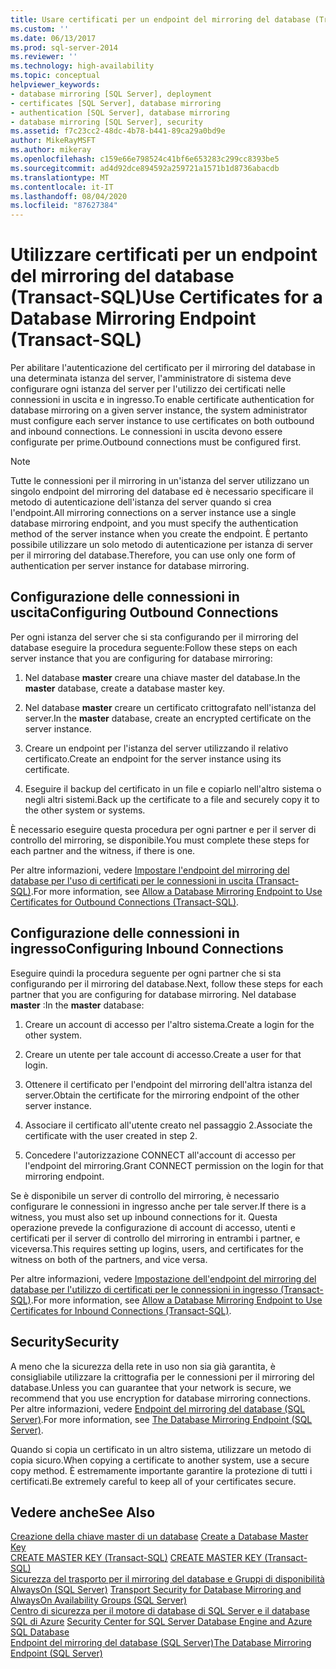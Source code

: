 ```yaml
---
title: Usare certificati per un endpoint del mirroring del database (Transact-SQL) | Microsoft Docs
ms.custom: ''
ms.date: 06/13/2017
ms.prod: sql-server-2014
ms.reviewer: ''
ms.technology: high-availability
ms.topic: conceptual
helpviewer_keywords:
- database mirroring [SQL Server], deployment
- certificates [SQL Server], database mirroring
- authentication [SQL Server], database mirroring
- database mirroring [SQL Server], security
ms.assetid: f7c23cc2-48dc-4b78-b441-89ca29a0bd9e
author: MikeRayMSFT
ms.author: mikeray
ms.openlocfilehash: c159e66e798524c41bf6e653283c299cc8393be5
ms.sourcegitcommit: ad4d92dce894592a259721a1571b1d8736abacdb
ms.translationtype: MT
ms.contentlocale: it-IT
ms.lasthandoff: 08/04/2020
ms.locfileid: "87627384"
---
```

# <a name="use-certificates-for-a-database-mirroring-endpoint-transact-sql"></a><span data-ttu-id="493f4-102">Utilizzare certificati per un endpoint del mirroring del database (Transact-SQL)</span><span class="sxs-lookup"><span data-stu-id="493f4-102">Use Certificates for a Database Mirroring Endpoint (Transact-SQL)</span></span>
  <span data-ttu-id="493f4-103">Per abilitare l'autenticazione del certificato per il mirroring del database in una determinata istanza del server, l'amministratore di sistema deve configurare ogni istanza del server per l'utilizzo dei certificati nelle connessioni in uscita e in ingresso.</span><span class="sxs-lookup"><span data-stu-id="493f4-103">To enable certificate authentication for database mirroring on a given server instance, the system administrator must configure each server instance to use certificates on both outbound and inbound connections.</span></span> <span data-ttu-id="493f4-104">Le connessioni in uscita devono essere configurate per prime.</span><span class="sxs-lookup"><span data-stu-id="493f4-104">Outbound connections must be configured first.</span></span>  
  
> [!NOTE]  
>  <span data-ttu-id="493f4-105">Tutte le connessioni per il mirroring in un'istanza del server utilizzano un singolo endpoint del mirroring del database ed è necessario specificare il metodo di autenticazione dell'istanza del server quando si crea l'endpoint.</span><span class="sxs-lookup"><span data-stu-id="493f4-105">All mirroring connections on a server instance use a single database mirroring endpoint, and you must specify the authentication method of the server instance when you create the endpoint.</span></span> <span data-ttu-id="493f4-106">È pertanto possibile utilizzare un solo metodo di autenticazione per istanza di server per il mirroring del database.</span><span class="sxs-lookup"><span data-stu-id="493f4-106">Therefore, you can use only one form of authentication per server instance for database mirroring.</span></span>  
  
## <a name="configuring-outbound-connections"></a><span data-ttu-id="493f4-107">Configurazione delle connessioni in uscita</span><span class="sxs-lookup"><span data-stu-id="493f4-107">Configuring Outbound Connections</span></span>  
 <span data-ttu-id="493f4-108">Per ogni istanza del server che si sta configurando per il mirroring del database eseguire la procedura seguente:</span><span class="sxs-lookup"><span data-stu-id="493f4-108">Follow these steps on each server instance that you are configuring for database mirroring:</span></span>  
  
1.  <span data-ttu-id="493f4-109">Nel database **master** creare una chiave master del database.</span><span class="sxs-lookup"><span data-stu-id="493f4-109">In the **master** database, create a database master key.</span></span>  
  
2.  <span data-ttu-id="493f4-110">Nel database **master** creare un certificato crittografato nell'istanza del server.</span><span class="sxs-lookup"><span data-stu-id="493f4-110">In the **master** database, create an encrypted certificate on the server instance.</span></span>  
  
3.  <span data-ttu-id="493f4-111">Creare un endpoint per l'istanza del server utilizzando il relativo certificato.</span><span class="sxs-lookup"><span data-stu-id="493f4-111">Create an endpoint for the server instance using its certificate.</span></span>  
  
4.  <span data-ttu-id="493f4-112">Eseguire il backup del certificato in un file e copiarlo nell'altro sistema o negli altri sistemi.</span><span class="sxs-lookup"><span data-stu-id="493f4-112">Back up the certificate to a file and securely copy it to the other system or systems.</span></span>  
  
 <span data-ttu-id="493f4-113">È necessario eseguire questa procedura per ogni partner e per il server di controllo del mirroring, se disponibile.</span><span class="sxs-lookup"><span data-stu-id="493f4-113">You must complete these steps for each partner and the witness, if there is one.</span></span>  
  
 <span data-ttu-id="493f4-114">Per altre informazioni, vedere [Impostare l'endpoint del mirroring del database per l'uso di certificati per le connessioni in uscita &#40;Transact-SQL&#41;](database-mirroring-use-certificates-for-outbound-connections.md).</span><span class="sxs-lookup"><span data-stu-id="493f4-114">For more information, see [Allow a Database Mirroring Endpoint to Use Certificates for Outbound Connections &#40;Transact-SQL&#41;](database-mirroring-use-certificates-for-outbound-connections.md).</span></span>  
  
## <a name="configuring-inbound-connections"></a><span data-ttu-id="493f4-115">Configurazione delle connessioni in ingresso</span><span class="sxs-lookup"><span data-stu-id="493f4-115">Configuring Inbound Connections</span></span>  
 <span data-ttu-id="493f4-116">Eseguire quindi la procedura seguente per ogni partner che si sta configurando per il mirroring del database.</span><span class="sxs-lookup"><span data-stu-id="493f4-116">Next, follow these steps for each partner that you are configuring for database mirroring.</span></span> <span data-ttu-id="493f4-117">Nel database **master** :</span><span class="sxs-lookup"><span data-stu-id="493f4-117">In the **master** database:</span></span>  
  
1.  <span data-ttu-id="493f4-118">Creare un account di accesso per l'altro sistema.</span><span class="sxs-lookup"><span data-stu-id="493f4-118">Create a login for the other system.</span></span>  
  
2.  <span data-ttu-id="493f4-119">Creare un utente per tale account di accesso.</span><span class="sxs-lookup"><span data-stu-id="493f4-119">Create a user for that login.</span></span>  
  
3.  <span data-ttu-id="493f4-120">Ottenere il certificato per l'endpoint del mirroring dell'altra istanza del server.</span><span class="sxs-lookup"><span data-stu-id="493f4-120">Obtain the certificate for the mirroring endpoint of the other server instance.</span></span>  
  
4.  <span data-ttu-id="493f4-121">Associare il certificato all'utente creato nel passaggio 2.</span><span class="sxs-lookup"><span data-stu-id="493f4-121">Associate the certificate with the user created in step 2.</span></span>  
  
5.  <span data-ttu-id="493f4-122">Concedere l'autorizzazione CONNECT all'account di accesso per l'endpoint del mirroring.</span><span class="sxs-lookup"><span data-stu-id="493f4-122">Grant CONNECT permission on the login for that mirroring endpoint.</span></span>  
  
 <span data-ttu-id="493f4-123">Se è disponibile un server di controllo del mirroring, è necessario configurare le connessioni in ingresso anche per tale server.</span><span class="sxs-lookup"><span data-stu-id="493f4-123">If there is a witness, you must also set up inbound connections for it.</span></span> <span data-ttu-id="493f4-124">Questa operazione prevede la configurazione di account di accesso, utenti e certificati per il server di controllo del mirroring in entrambi i partner, e viceversa.</span><span class="sxs-lookup"><span data-stu-id="493f4-124">This requires setting up logins, users, and certificates for the witness on both of the partners, and vice versa.</span></span>  
  
 <span data-ttu-id="493f4-125">Per altre informazioni, vedere [Impostazione dell'endpoint del mirroring del database per l'utilizzo di certificati per le connessioni in ingresso &#40;Transact-SQL&#41;](database-mirroring-use-certificates-for-inbound-connections.md).</span><span class="sxs-lookup"><span data-stu-id="493f4-125">For more information, see [Allow a Database Mirroring Endpoint to Use Certificates for Inbound Connections &#40;Transact-SQL&#41;](database-mirroring-use-certificates-for-inbound-connections.md).</span></span>  
  
## <a name="security"></a><span data-ttu-id="493f4-126">Security</span><span class="sxs-lookup"><span data-stu-id="493f4-126">Security</span></span>  
 <span data-ttu-id="493f4-127">A meno che la sicurezza della rete in uso non sia già garantita, è consigliabile utilizzare la crittografia per le connessioni per il mirroring del database.</span><span class="sxs-lookup"><span data-stu-id="493f4-127">Unless you can guarantee that your network is secure, we recommend that you use encryption for database mirroring connections.</span></span> <span data-ttu-id="493f4-128">Per altre informazioni, vedere [Endpoint del mirroring del database &#40;SQL Server&#41;](the-database-mirroring-endpoint-sql-server.md).</span><span class="sxs-lookup"><span data-stu-id="493f4-128">For more information, see [The Database Mirroring Endpoint &#40;SQL Server&#41;](the-database-mirroring-endpoint-sql-server.md).</span></span>  
  
 <span data-ttu-id="493f4-129">Quando si copia un certificato in un altro sistema, utilizzare un metodo di copia sicuro.</span><span class="sxs-lookup"><span data-stu-id="493f4-129">When copying a certificate to another system, use a secure copy method.</span></span> <span data-ttu-id="493f4-130">È estremamente importante garantire la protezione di tutti i certificati.</span><span class="sxs-lookup"><span data-stu-id="493f4-130">Be extremely careful to keep all of your certificates secure.</span></span>  
  
## <a name="see-also"></a><span data-ttu-id="493f4-131">Vedere anche</span><span class="sxs-lookup"><span data-stu-id="493f4-131">See Also</span></span>  
 <span data-ttu-id="493f4-132">[Creazione della chiave master di un database](../../relational-databases/security/encryption/create-a-database-master-key.md) </span><span class="sxs-lookup"><span data-stu-id="493f4-132">[Create a Database Master Key](../../relational-databases/security/encryption/create-a-database-master-key.md) </span></span>  
 <span data-ttu-id="493f4-133">[CREATE MASTER KEY &#40;Transact-SQL&#41;](/sql/t-sql/statements/create-master-key-transact-sql) </span><span class="sxs-lookup"><span data-stu-id="493f4-133">[CREATE MASTER KEY &#40;Transact-SQL&#41;](/sql/t-sql/statements/create-master-key-transact-sql) </span></span>  
 <span data-ttu-id="493f4-134">[Sicurezza del trasporto per il mirroring del database e Gruppi di disponibilità AlwaysOn &#40;SQL Server&#41;](transport-security-database-mirroring-always-on-availability.md) </span><span class="sxs-lookup"><span data-stu-id="493f4-134">[Transport Security for Database Mirroring and AlwaysOn Availability Groups &#40;SQL Server&#41;](transport-security-database-mirroring-always-on-availability.md) </span></span>  
 <span data-ttu-id="493f4-135">[Centro di sicurezza per il motore di database di SQL Server e il database SQL di Azure](../../relational-databases/security/security-center-for-sql-server-database-engine-and-azure-sql-database.md) </span><span class="sxs-lookup"><span data-stu-id="493f4-135">[Security Center for SQL Server Database Engine and Azure SQL Database](../../relational-databases/security/security-center-for-sql-server-database-engine-and-azure-sql-database.md) </span></span>  
 [<span data-ttu-id="493f4-136">Endpoint del mirroring del database &#40;SQL Server&#41;</span><span class="sxs-lookup"><span data-stu-id="493f4-136">The Database Mirroring Endpoint &#40;SQL Server&#41;</span></span>](the-database-mirroring-endpoint-sql-server.md)  
  
  

